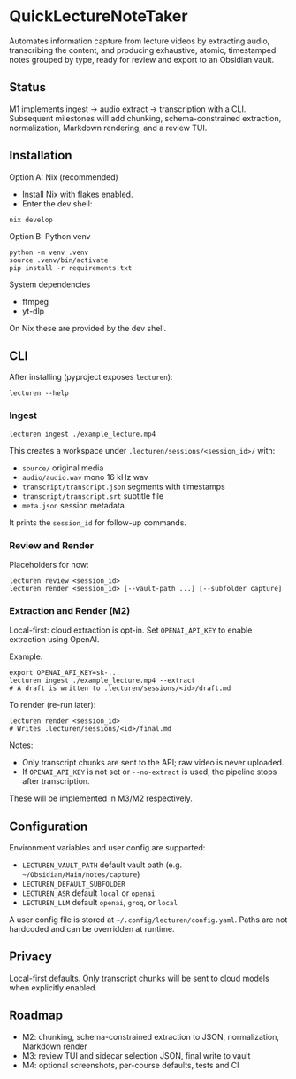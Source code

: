 # QuickLectureNoteTaker

Automates information capture from lecture videos by extracting audio, transcribing the content, and producing exhaustive, atomic, timestamped notes grouped by type, ready for review and export to an Obsidian vault.

## Status

M1 implements ingest → audio extract → transcription with a CLI. Subsequent milestones will add chunking, schema-constrained extraction, normalization, Markdown rendering, and a review TUI.

## Installation

Option A: Nix (recommended)

- Install Nix with flakes enabled.
- Enter the dev shell:

```
nix develop
```

Option B: Python venv

```
python -m venv .venv
source .venv/bin/activate
pip install -r requirements.txt
```

System dependencies

- ffmpeg
- yt-dlp

On Nix these are provided by the dev shell.

## CLI

After installing (pyproject exposes `lecturen`):

```
lecturen --help
```

### Ingest

```
lecturen ingest ./example_lecture.mp4
```

This creates a workspace under `.lecturen/sessions/<session_id>/` with:

- `source/` original media
- `audio/audio.wav` mono 16 kHz wav
- `transcript/transcript.json` segments with timestamps
- `transcript/transcript.srt` subtitle file
- `meta.json` session metadata

It prints the `session_id` for follow-up commands.

### Review and Render

Placeholders for now:

```
lecturen review <session_id>
lecturen render <session_id> [--vault-path ...] [--subfolder capture]
```

### Extraction and Render (M2)

Local-first: cloud extraction is opt-in. Set `OPENAI_API_KEY` to enable extraction using OpenAI.

Example:
```
export OPENAI_API_KEY=sk-...
lecturen ingest ./example_lecture.mp4 --extract
# A draft is written to .lecturen/sessions/<id>/draft.md
```

To render (re-run later):
```
lecturen render <session_id>
# Writes .lecturen/sessions/<id>/final.md
```

Notes:
- Only transcript chunks are sent to the API; raw video is never uploaded.
- If `OPENAI_API_KEY` is not set or `--no-extract` is used, the pipeline stops after transcription.

These will be implemented in M3/M2 respectively.

## Configuration

Environment variables and user config are supported:

- `LECTUREN_VAULT_PATH` default vault path (e.g. `~/Obsidian/Main/notes/capture`)
- `LECTUREN_DEFAULT_SUBFOLDER`
- `LECTUREN_ASR` default `local` or `openai`
- `LECTUREN_LLM` default `openai`, `groq`, or `local`

A user config file is stored at `~/.config/lecturen/config.yaml`. Paths are not hardcoded and can be overridden at runtime.

## Privacy

Local-first defaults. Only transcript chunks will be sent to cloud models when explicitly enabled.

## Roadmap

- M2: chunking, schema-constrained extraction to JSON, normalization, Markdown render
- M3: review TUI and sidecar selection JSON, final write to vault
- M4: optional screenshots, per-course defaults, tests and CI
